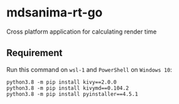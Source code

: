 # mdsanima-rt-go

Cross platform application for calculating render time

## Requirement

Run this command on `wsl-1` and `PowerShell` on `Windows 10`:

```shell
python3.8 -m pip install kivy==2.0.0
python3.8 -m pip install kivymd==0.104.2
python3.8 -m pip install pyinstaller==4.5.1
```
